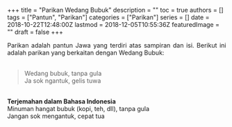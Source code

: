 +++
title = "Parikan Wedang Bubuk"
description = ""
toc = true
authors = []
tags = ["Pantun", "Parikan"]
categories = ["Parikan"]
series = []
date = 2018-10-22T12:48:00Z
lastmod = 2018-12-05T10:55:36Z
featuredImage = ""
draft = false
+++

<div style="text-align: justify;">Parikan adalah pantun Jawa yang terdiri atas sampiran dan isi. Berikut ini adalah parikan yang berkaitan dengan Wedang Bubuk:<br /><br />
<blockquote class="tr_bq">Wedang bubuk, tanpa gula<br />Ja sok ngantuk, gelis tuwa</blockquote><br />
<b>Terjemahan dalam Bahasa Indonesia</b><br />
Minuman hangat bubuk (kopi, teh, dll), tanpa gula<br />Jangan sok mengantuk, cepat tua</div>
